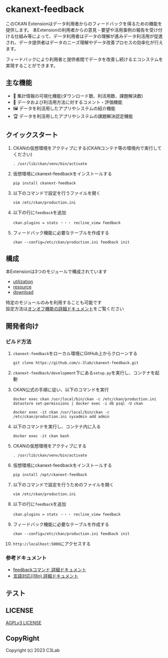 # ckanext-feedback

このCKAN Extensionはデータ利用者からのフィードバックを得るための機能を提供します。
本Extensionの利用者からの意見・要望や活用事例の報告を受け付ける仕組み等によって、データ利用者はデータの理解が進みデータ利活用が促進され、データ提供者はデータのニーズ理解やデータ改善プロセスの効率化が行えます。

フィードバックにより利用者と提供者間でデータを改善し続けるエコシステムを実現することができます。

## 主な機能

* 👀 集計情報の可視化機能(ダウンロード数、利活用数、課題解決数)
* 💬 データおよび利活用方法に対するコメント・評価機能
* 🖼 データを利活用したアプリやシステムの紹介機能
* 🏆 データを利活用したアプリやシステムの課題解決認定機能

## クイックスタート

1. CKANの仮想環境をアクティブにする(CKANコンテナ等の環境内で実行してください)
    ```
    . /usr/lib/ckan/venv/bin/activate
    ```

2. 仮想環境にckanext-feedbackをインストールする
    ```
    pip install ckanext-feedback
    ```

3. 以下のコマンドで設定を行うファイルを開く
    ```
    vim /etc/ckan/production.ini
    ```

4. 以下の行に`feedback`を追加
    ```
    ckan.plugins = stats ・・・ recline_view feedback
    ```

5. フィードバック機能に必要なテーブルを作成する
    ```
    ckan --config=/etc/ckan/production.ini feedback init
    ```

## 構成

本Extensionは3つのモジュールで構成されています
* [utilization](./docs/ja/utilization.md)
* [resource](./docs/ja/resource.md)
* [download](./docs/ja/download.md)  

特定のモジュールのみを利用することも可能です  
設定方法は[オンオフ機能の詳細ドキュメント](./docs/ja/switch_function.md)をご覧ください

## 開発者向け

### ビルド方法

1. `ckanext-feedback`をローカル環境にGitHub上からクローンする
    ```
    git clone https://github.com/c-3lab/ckanext-feedback.git
    ```

2. `ckanext-feedback/development`下にある`setup.py`を実行し、コンテナを起動

3. CKAN公式の手順に従い、以下のコマンドを実行
    ```
    docker exec ckan /usr/local/bin/ckan -c /etc/ckan/production.ini datastore set-permissions | docker exec -i db psql -U ckan
    ```
    ```
    docker exec -it ckan /usr/local/bin/ckan -c /etc/ckan/production.ini sysadmin add admin
    ```

4. 以下のコマンドを実行し、コンテナ内に入る
    ```
    docker exec -it ckan bash
    ```

5. CKANの仮想環境をアクティブにする
    ```
    . /usr/lib/ckan/venv/bin/activate
    ```

6. 仮想環境にckanext-feedbackをインストールする
    ```
    pip install /opt/ckanext-feedback
    ```

7. 以下のコマンドで設定を行うためのファイルを開く
    ```
    vim /etc/ckan/production.ini
    ```

8. 以下の行に`feedback`を追加
    ```
    ckan.plugins = stats ・・・ recline_view feedback
    ```

9. フィードバック機能に必要なテーブルを作成する
    ```
    ckan --config=/etc/ckan/production.ini feedback init
    ```

10. `http://localhost:5000`にアクセスする

### 参考ドキュメント

* [feedbackコマンド 詳細ドキュメント](./docs/ja/feedback_command.md)
* [言語対応(i18n) 詳細ドキュメント](./docs/ja/i18n.md)

## テスト

## LICENSE

[AGPLv3 LICENSE](https://github.com/c-3lab/ckanext-feedback/blob/feature/documentation-README/LICENSE)

## CopyRight

Copyright (c) 2023 C3Lab
